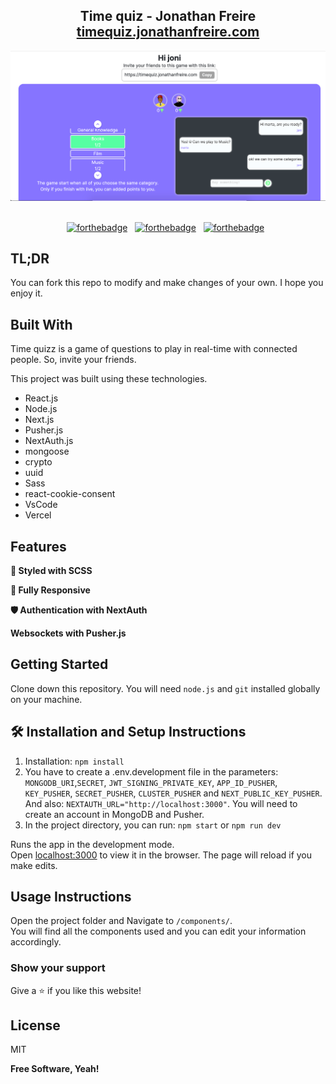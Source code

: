 <h2 align="center">
  Time quiz - Jonathan Freire<br/>
  <a href="https://timequiz.jonathanfreire.com/" target="_blank">timequiz.jonathanfreire.com</a>
</h2>
<div align="center">
  <img alt="home page" src="./public/home-timequiz.png" />
</div>

<br/>

<center>

[![forthebadge](https://forthebadge.com/images/badges/built-with-love.svg)](https://forthebadge.com) &nbsp;
[![forthebadge](https://forthebadge.com/images/badges/made-with-javascript.svg)](https://forthebadge.com) &nbsp;
[![forthebadge](https://forthebadge.com/images/badges/open-source.svg)](https://forthebadge.com) &nbsp;

</center>

## TL;DR

You can fork this repo to modify and make changes of your own. I hope you enjoy it.

## Built With

Time quizz is a game of questions to play in real-time with connected people. So, invite your friends.

This project was built using these technologies.

- React.js
- Node.js
- Next.js
- Pusher.js
- NextAuth.js
- mongoose
- crypto
- uuid
- Sass
- react-cookie-consent
- VsCode
- Vercel

## Features

**🎨 Styled with SCSS**

**📱 Fully Responsive**

**🛡 Authentication with NextAuth**

**Websockets with Pusher.js**

## Getting Started

Clone down this repository. You will need `node.js` and `git` installed globally on your machine.

## 🛠 Installation and Setup Instructions

1. Installation: `npm install`
2. You have to create a .env.development file in the parameters: `MONGODB_URI`,`SECRET`, `JWT_SIGNING_PRIVATE_KEY`, `APP_ID_PUSHER`, `KEY_PUSHER`, `SECRET_PUSHER`, `CLUSTER_PUSHER` and `NEXT_PUBLIC_KEY_PUSHER`. And also: `NEXTAUTH_URL="http://localhost:3000"`.
You will need to create an account in MongoDB and Pusher.
2. In the project directory, you can run: `npm start` or `npm run dev`

Runs the app in the development mode.\
Open [localhost:3000](localhost:3000) to view it in the browser.
The page will reload if you make edits.

## Usage Instructions

Open the project folder and Navigate to `/components/`. <br/>
You will find all the components used and you can edit your information accordingly.

### Show your support

Give a ⭐ if you like this website!

## License

MIT

**Free Software, Yeah!**